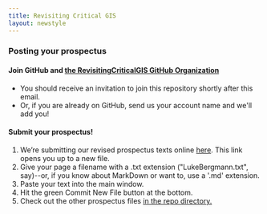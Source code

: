 ```yaml
---
title: Revisiting Critical GIS
layout: newstyle
---
```

### Posting your prospectus


#### Join GitHub and [the RevisitingCriticalGIS GitHub Organization](https://github.com/RevisitingCriticalGIS/)

* You should receive an invitation to join this repository shortly after this email.
* Or, if you are already on GitHub, send us your account name and we'll add you!

#### Submit your prospectus!

1. We’re submitting our revised prospectus texts online [here](https://github.com/RevisitingCriticalGIS/Prospectuses/new/master). This link opens you up to a new file.
2. Give your page a filename with a .txt extension ("LukeBergmann.txt", say)--or, if you know about MarkDown or want to, use a '.md' extension.
3. Paste your text into the main window.
4. Hit the green Commit New File button at the bottom.
5. Check out the other prospectus files [in the repo directory.](https://github.com/RevisitingCriticalGIS/Prospectuses)
